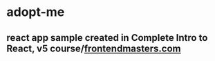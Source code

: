 # adopt-me
## react app sample created in Complete Intro to React, v5 course/<a href="https://frontendmasters.com">frontendmasters.com</a>
